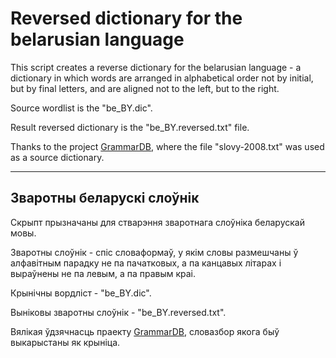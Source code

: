 # Reversed dictionary for the belarusian language

This script creates a reverse dictionary for the belarusian language - a dictionary in which words are arranged in alphabetical order not by initial, but by final letters, and are aligned not to the left, but to the right.

Source wordlist is the "be_BY.dic".

Result reversed dictionary is the "be_BY.reversed.txt" file.

Thanks to the project  [GrammarDB](https://github.com/Belarus/GrammarDB/releases), where the file "slovy-2008.txt" was used as a source dictionary.

---

## Зваротны беларускі слоўнік

Скрыпт прызначаны для стварэння зваротнага слоўніка беларускай мовы.

Зваротны слоўнік - спіс словаформаў, у якім словы размешчаны ў алфавітным парадку не па пачатковых, а па канцавых літарах і выраўнены не па левым, а па правым краі.

Крынічны вордліст - "be_BY.dic".

Выніковы зваротны слоўнік - "be_BY.reversed.txt".

Вялікая ўдзячнасць праекту [GrammarDB](https://github.com/Belarus/GrammarDB/releases), словазбор якога быў выкарыстаны як крыніца.
